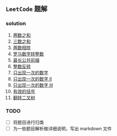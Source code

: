
## `LeetCode` 题解

### solution 

1. [两数之和](https://github.com/lq920320/algorithm-java-test/blob/master/src/test/java/leetcode/TwoNumberSum.java)
1. [三数之和](https://github.com/lq920320/algorithm-java-test/blob/master/src/test/java/leetcode/ThreeNumberSum.java)
1. [两数相除](https://github.com/lq920320/algorithm-java-test/blob/master/src/test/java/leetcode/TwoNumberDivide.java)
1. [罗马数字转整数](https://github.com/lq920320/algorithm-java-test/blob/master/src/test/java/leetcode/RomanToIntTest.java)
1. [最长公共前缀](https://github.com/lq920320/algorithm-java-test/blob/master/src/test/java/leetcode/LongestCommonPrefix.java)
1. [整数反转](https://github.com/lq920320/algorithm-java-test/blob/master/src/test/java/leetcode/ReverseInteger.java)
1. [只出现一次的数字](https://github.com/lq920320/algorithm-java-test/blob/master/src/test/java/leetcode/FindSingleNumber.java)
1. [只出现一次的数字 II](https://github.com/lq920320/algorithm-java-test/blob/master/src/test/java/leetcode/FindSingleNumberII.java)
1. [只出现一次的数字 III](https://github.com/lq920320/algorithm-java-test/blob/master/src/test/java/leetcode/FindSingleNumberIII.java)
1. [有效的括号](https://github.com/lq920320/algorithm-java-test/blob/master/src/test/java/leetcode/ValidBrackets.java)
1. [翻转二叉树](https://github.com/lq920320/algorithm-java-test/blob/master/src/test/java/leetcode/InvertBinaryTree.java)


### TODO

- [ ] 将题目进行归类
- [ ] 为一些题目解析做详细说明，写出 markdown 文件
